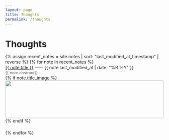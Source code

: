 ```yaml
---
layout: page
title: Thoughts
permalink: /thoughts
---
```

<h1 style="margin-bottom: 0.5em;">Thoughts</h1>
<div>
  {% assign recent_notes = site.notes | sort: "last_modified_at_timestamp" | reverse %}
  {% for note in recent_notes %}
    <div style="margin-bottom: 1.5em;">
      <div class="note-title"><a class="internal-link" href="{{ site.baseurl }}{{ note.url }}">{{ note.title }}</a> ⸺ {{ note.last_modified_at | date: "%B %Y" }}</div>
      <div style="color: #666; font-size: 0.9em;">{{ note.abstract}}</div>
      {% if note.title_image %}
        <img src="{{ site.baseurl }}{{ note.title_image }}" style="width: 100%; max-width: 700px; height: 120px; object-fit: cover; border-radius: 4px; margin-bottom: 0.5">
      {% endif %}
    </div>
  {% endfor %}
</div>